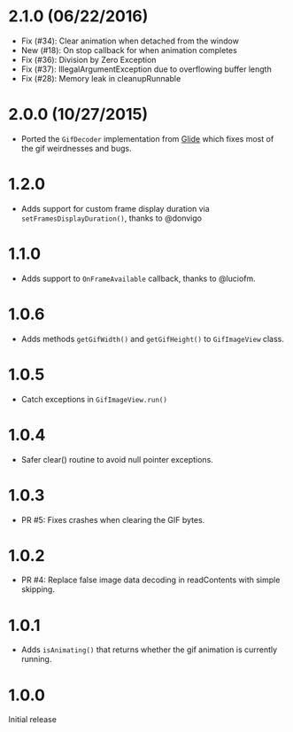 # 2.1.0 (06/22/2016)

* Fix (#34): Clear animation when detached from the window
* New (#18): On stop callback for when animation completes
* Fix (#36): Division by Zero Exception
* Fix (#37): IllegalArgumentException due to overflowing buffer length
* Fix (#28): Memory leak in cleanupRunnable

# 2.0.0 (10/27/2015)

* Ported the `GifDecoder` implementation from [Glide](https://github.com/bumptech/glide) which fixes
most of the gif weirdnesses and bugs.

# 1.2.0

* Adds support for custom frame display duration via `setFramesDisplayDuration()`, thanks to @donvigo

# 1.1.0

* Adds support to ``OnFrameAvailable`` callback, thanks to @luciofm.

# 1.0.6

* Adds methods ``getGifWidth()`` and ``getGifHeight()`` to ``GifImageView`` class.

# 1.0.5

* Catch exceptions in ``GifImageView.run()``

# 1.0.4

* Safer clear() routine to avoid null pointer exceptions.

# 1.0.3

* PR #5: Fixes crashes when clearing the GIF bytes.

# 1.0.2

* PR #4: Replace false image data decoding in readContents with simple skipping.

# 1.0.1

* Adds ``isAnimating()`` that returns whether the gif animation is currently running.

# 1.0.0

Initial release